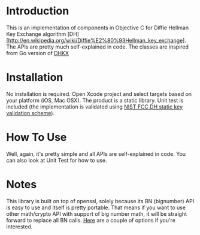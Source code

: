 Introduction
====================
This is an implementation of components in Objective C for Diffie Hellman Key Exchange algorithm [DH][http://en.wikipedia.org/wiki/Diffie%E2%80%93Hellman_key_exchange]. The APIs are pretty much self-explained in code.
The classes are inspired from Go version of [DHKX](monnand/dhkx)

Installation
====================
No installation is required. Open Xcode project and select targets based on your platform (iOS, Mac OSX). The product is a static library. Unit test is included (the implementation is validated using [NIST FCC DH static key validation scheme](http://csrc.nist.gov/publications/nistpubs/800-56A/SP800-56A_Revision1_Mar08-2007.pdf)).

How To Use
====================
Well, again, it's pretty simple and all APIs are self-explained in code. You can also look at Unit Test for how to use.

Notes
====================
This library is built on top of openssl, solely because its BN (bignumber) API is easy to use and itself is pretty portable. That means if you want to use other math/crypto API with support of big number math, it will be straight forward to replace all BN calls. [Here](http://stackoverflow.com/questions/1226949/biginteger-on-objective-c) are a couple of options if you're interested.